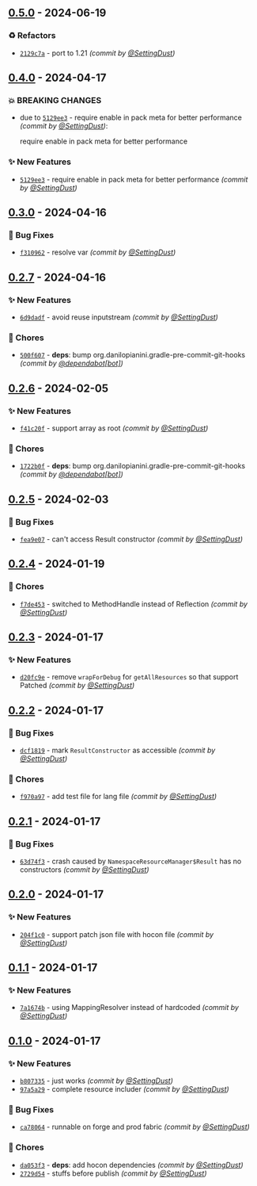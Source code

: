 
## [0.5.0] - 2024-06-19
### :recycle: Refactors
- [`2129c7a`](https://github.com/SettingDust/HoconResourceLoader/commit/2129c7a54c0949c9979c1f7153f90ec68f431921) - port to 1.21 *(commit by [@SettingDust](https://github.com/SettingDust))*


## [0.4.0] - 2024-04-17
### :boom: BREAKING CHANGES
- due to [`5129ee3`](https://github.com/SettingDust/HoconResourceLoader/commit/5129ee3419f290a9ccea194dda5f99176dbf8479) - require enable in pack meta for better performance *(commit by [@SettingDust](https://github.com/SettingDust))*:

  require enable in pack meta for better performance


### :sparkles: New Features
- [`5129ee3`](https://github.com/SettingDust/HoconResourceLoader/commit/5129ee3419f290a9ccea194dda5f99176dbf8479) - require enable in pack meta for better performance *(commit by [@SettingDust](https://github.com/SettingDust))*


## [0.3.0] - 2024-04-16
### :bug: Bug Fixes
- [`f310962`](https://github.com/SettingDust/HoconResourceLoader/commit/f3109628f24944129abd6f5866748eac7c62adad) - resolve var *(commit by [@SettingDust](https://github.com/SettingDust))*


## [0.2.7] - 2024-04-16
### :sparkles: New Features
- [`6d9dadf`](https://github.com/SettingDust/HoconResourceLoader/commit/6d9dadf122c4c9b98f660b81b3c345b8263a5052) - avoid reuse inputstream *(commit by [@SettingDust](https://github.com/SettingDust))*

### :wrench: Chores
- [`500f607`](https://github.com/SettingDust/HoconResourceLoader/commit/500f607648ae34a1fd25914755f18c79c495c1d2) - **deps**: bump org.danilopianini.gradle-pre-commit-git-hooks *(commit by [@dependabot[bot]](https://github.com/apps/dependabot))*


## [0.2.6] - 2024-02-05
### :sparkles: New Features
- [`f41c20f`](https://github.com/SettingDust/HoconResourceLoader/commit/f41c20fc0b8f57fb50941d3d93a366ac7f66d125) - support array as root *(commit by [@SettingDust](https://github.com/SettingDust))*

### :wrench: Chores
- [`1722b0f`](https://github.com/SettingDust/HoconResourceLoader/commit/1722b0f6cf54520b0717bca80248341c95d7a446) - **deps**: bump org.danilopianini.gradle-pre-commit-git-hooks *(commit by [@dependabot[bot]](https://github.com/apps/dependabot))*


## [0.2.5] - 2024-02-03
### :bug: Bug Fixes
- [`fea9e07`](https://github.com/SettingDust/HoconResourceLoader/commit/fea9e07177472096265601fe6e053e9b92ed3ab9) - can't access Result constructor *(commit by [@SettingDust](https://github.com/SettingDust))*


## [0.2.4] - 2024-01-19
### :wrench: Chores
- [`f7de453`](https://github.com/SettingDust/HoconResourceLoader/commit/f7de453c6368bd682f3dc4d3a9cf4e94e6060f59) - switched to MethodHandle instead of Reflection *(commit by [@SettingDust](https://github.com/SettingDust))*


## [0.2.3] - 2024-01-17
### :sparkles: New Features
- [`d20fc9e`](https://github.com/SettingDust/HoconResourceLoader/commit/d20fc9ef52460f1651dd35d7a1e35dc3a13e17f8) - remove `wrapForDebug` for `getAllResources` so that support Patched *(commit by [@SettingDust](https://github.com/SettingDust))*


## [0.2.2] - 2024-01-17
### :bug: Bug Fixes
- [`dcf1819`](https://github.com/SettingDust/HoconResourceLoader/commit/dcf1819aa1610c53debe7a91bcddff1423a383e6) - mark `ResultConstructor` as accessible *(commit by [@SettingDust](https://github.com/SettingDust))*

### :wrench: Chores
- [`f970a97`](https://github.com/SettingDust/HoconResourceLoader/commit/f970a97fc8d51aae96bd0dbe83a0898cb9c3b5d6) - add test file for lang file *(commit by [@SettingDust](https://github.com/SettingDust))*


## [0.2.1] - 2024-01-17
### :bug: Bug Fixes
- [`63d74f3`](https://github.com/SettingDust/HoconResourceLoader/commit/63d74f334b561af49d63662791ec80ecb498aa27) - crash caused by `NamespaceResourceManager$Result` has no constructors *(commit by [@SettingDust](https://github.com/SettingDust))*


## [0.2.0] - 2024-01-17
### :sparkles: New Features
- [`204f1c0`](https://github.com/SettingDust/HoconResourceLoader/commit/204f1c03bde9cf6ee2997cc08d0eaa46e5795498) - support patch json file with hocon file *(commit by [@SettingDust](https://github.com/SettingDust))*


## [0.1.1] - 2024-01-17
### :sparkles: New Features
- [`7a1674b`](https://github.com/SettingDust/HoconResourceLoader/commit/7a1674ba1a12877ab72b0e41fc4039afbdcd36ea) - using MappingResolver instead of hardcoded *(commit by [@SettingDust](https://github.com/SettingDust))*


## [0.1.0] - 2024-01-17
### :sparkles: New Features
- [`b807335`](https://github.com/SettingDust/HoconResourceLoader/commit/b807335bd3a23ff9a5654bcd35cb901b48cd6cef) - just works *(commit by [@SettingDust](https://github.com/SettingDust))*
- [`97a5a29`](https://github.com/SettingDust/HoconResourceLoader/commit/97a5a2938a7dfcd3af4df3855c21f0efec4c0146) - complete resource includer *(commit by [@SettingDust](https://github.com/SettingDust))*

### :bug: Bug Fixes
- [`ca78064`](https://github.com/SettingDust/HoconResourceLoader/commit/ca78064f94d28fe697f7c60d57834e7be3daaafa) - runnable on forge and prod fabric *(commit by [@SettingDust](https://github.com/SettingDust))*

### :wrench: Chores
- [`da053f3`](https://github.com/SettingDust/HoconResourceLoader/commit/da053f33896f69fa12092775771ed3e5f08f4d8c) - **deps**: add hocon dependencies *(commit by [@SettingDust](https://github.com/SettingDust))*
- [`2729d54`](https://github.com/SettingDust/HoconResourceLoader/commit/2729d54392d0269078c08dcde6e778c3de9868b5) - stuffs before publish *(commit by [@SettingDust](https://github.com/SettingDust))*


[0.1.0]: https://github.com/SettingDust/HoconResourceLoader/compare/0.0.0...0.1.0
[0.1.1]: https://github.com/SettingDust/HoconResourceLoader/compare/0.1.0...0.1.1
[0.2.0]: https://github.com/SettingDust/HoconResourceLoader/compare/0.1.1...0.2.0
[0.2.1]: https://github.com/SettingDust/HoconResourceLoader/compare/0.2.0...0.2.1
[0.2.2]: https://github.com/SettingDust/HoconResourceLoader/compare/0.2.1...0.2.2
[0.2.3]: https://github.com/SettingDust/HoconResourceLoader/compare/0.2.2...0.2.3
[0.2.4]: https://github.com/SettingDust/HoconResourceLoader/compare/0.2.3...0.2.4
[0.2.5]: https://github.com/SettingDust/HoconResourceLoader/compare/0.2.4...0.2.5
[0.2.6]: https://github.com/SettingDust/HoconResourceLoader/compare/0.2.5...0.2.6
[0.2.7]: https://github.com/SettingDust/HoconResourceLoader/compare/0.2.6...0.2.7
[0.3.0]: https://github.com/SettingDust/HoconResourceLoader/compare/0.2.7...0.3.0
[0.4.0]: https://github.com/SettingDust/HoconResourceLoader/compare/0.3.0...0.4.0
[0.5.0]: https://github.com/SettingDust/HoconResourceLoader/compare/0.4.0...0.5.0
